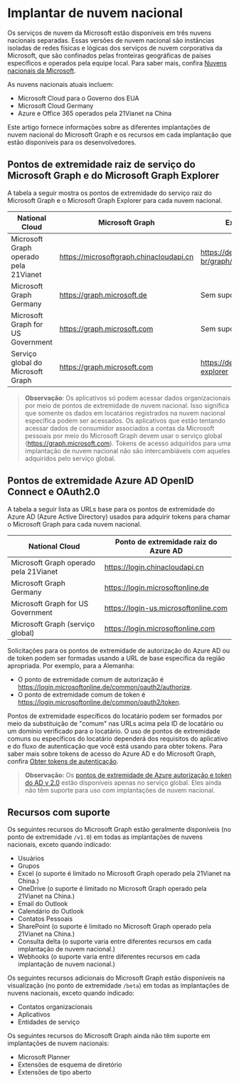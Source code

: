 # <a name="national-cloud-deployments"></a>Implantar de nuvem nacional


Os serviços de nuvem da Microsoft estão disponíveis em três nuvens nacionais separadas. Essas versões de nuvem nacional são instâncias isoladas de redes físicas e lógicas dos serviços de nuvem corporativa da Microsoft, que são confinados pelas fronteiras geográficas de países específicos e operados pela equipe local. Para saber mais, confira [Nuvens nacionais da Microsoft](https://www.microsoft.com/en-us/TrustCenter/CloudServices/NationalCloud).

As nuvens nacionais atuais incluem:

- Microsoft Cloud para o Governo dos EUA
- Microsoft Cloud Germany
- Azure e Office 365 operados pela 21Vianet na China

Este artigo fornece informações sobre as diferentes implantações de nuvem nacional do Microsoft Graph e os recursos em cada implantação que estão disponíveis para os desenvolvedores. 

## <a name="microsoft-graph-and-microsoft-graph-explorer-service-root-endpoints"></a>Pontos de extremidade raiz de serviço do Microsoft Graph e do Microsoft Graph Explorer

A tabela a seguir mostra os pontos de extremidade do serviço raiz do Microsoft Graph e o Microsoft Graph Explorer para cada nuvem nacional. 

| National Cloud | Microsoft Graph | Explorador do Microsoft Graph
|---------------------------|----------------|----------------|
| Microsoft Graph operado pela 21Vianet | https://microsoftgraph.chinacloudapi.cn | https://developer.microsoft.com/pt-br/graph/graph-explorer-china |
| Microsoft Graph Germany | https://graph.microsoft.de | Sem suporte. |
| Microsoft Graph for US Government | https://graph.microsoft.com | Sem suporte. |
| Serviço global do Microsoft Graph | https://graph.microsoft.com | https://developer.microsoft.com/graph/graph-explorer |

> **Observação**: Os aplicativos só podem acessar dados organizacionais por meio de pontos de extremidade de nuvem nacional. Isso significa que somente os dados em locatários registrados na nuvem nacional específica podem ser acessados. Os aplicativos que estão tentando acessar dados de consumidor associados a contas da Microsoft pessoais por meio do Microsoft Graph devem usar o serviço global (https://graph.microsoft.com). Tokens de acesso adquiridos para uma implantação de nuvem nacional não são intercambiáveis com aqueles adquiridos pelo serviço global.

## <a name="azure-ad-openid-connect-and-oauth20-endpoints"></a>Pontos de extremidade Azure AD OpenID Connect e OAuth2.0

A tabela a seguir lista as URLs base para os pontos de extremidade do Azure AD (Azure Active Directory) usados para adquirir tokens para chamar o Microsoft Graph para cada nuvem nacional. 

| National Cloud | Ponto de extremidade raiz do Azure AD |
|---------------------------|----------------|
| Microsoft Graph operado pela 21Vianet |https://login.chinacloudapi.cn | 
| Microsoft Graph Germany | https://login.microsoftonline.de | 
| Microsoft Graph for US Government | https://login-us.microsoftonline.com | 
| Microsoft Graph (serviço global) | https://login.microsoftonline.com | 

Solicitações para os pontos de extremidade de autorização do Azure AD ou de token podem ser formadas usando a URL de base específica da região apropriada. Por exemplo, para a Alemanha:

- O ponto de extremidade comum de autorização é https://login.microsoftonline.de/common/oauth2/authorize.
- O ponto de extremidade comum de token é https://login.microsoftonline.de/common/oauth2/token.

Pontos de extremidade específicos do locatário podem ser formados por meio da substituição de "comum" nas URLs acima pela ID de locatário ou um domínio verificado para o locatário. O uso de pontos de extremidade comuns ou específicos do locatário dependerá dos requisitos do aplicativo e do fluxo de autenticação que você está usando para obter tokens. Para saber mais sobre tokens de acesso do Azure AD e do Microsoft Graph, confira [Obter tokens de autenticação](./auth_overview.md).

> **Observação:** Os [pontos de extremidade de Azure autorização e token do AD v 2.0](https://azure.microsoft.com/en-us/documentation/articles/active-directory-appmodel-v2-overview/) estão disponíveis apenas no serviço global. Eles ainda não têm suporte para uso com implantações de nuvem nacional. 

## <a name="supported-features"></a>Recursos com suporte

Os seguintes recursos do Microsoft Graph estão geralmente disponíveis (no ponto de extremidade `/v1.0`) em todas as implantações de nuvens nacionais, exceto quando indicado:

* Usuários
* Grupos
* Excel (o suporte é limitado no Microsoft Graph operado pela 21Vianet na China.)
* OneDrive (o suporte é limitado no Microsoft Graph operado pela 21Vianet na China.)
* Email do Outlook
* Calendário do Outlook
* Contatos Pessoais 
* SharePoint (o suporte é limitado no Microsoft Graph operado pela 21Vianet na China.)
* Consulta delta (o suporte varia entre diferentes recursos em cada implantação de nuvem nacional.)
* Webhooks (o suporte varia entre diferentes recursos em cada implantação de nuvem nacional.)

Os seguintes recursos adicionais do Microsoft Graph estão disponíveis na visualização (no ponto de extremidade `/beta`) em todas as implantações de nuvens nacionais, exceto quando indicado:

* Contatos organizacionais
* Aplicativos
* Entidades de serviço

Os seguintes recursos do Microsoft Graph ainda não têm suporte em implantações de nuvem nacionais:

* Microsoft Planner
* Extensões de esquema de diretório
* Extensões de tipo aberto
